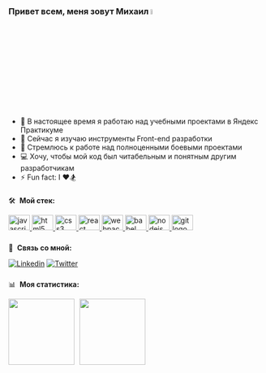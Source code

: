 ### Привет всем, меня зовут Михаил <picture><img src="https://media.giphy.com/media/hvRJCLFzcasrR4ia7z/giphy.gif" width="5%"></picture>
- 🔭 В настоящее время я работаю над учебными проектами в Яндекс Практикуме
- 🌱 Сейчас я изучаю инструменты Front-end разработки
- 🎯 Стремлюсь к работе над полноценными боевыми проектами
- 💻 Хочу, чтобы мой код был читабельным и понятным другим разработчикам 
- ⚡ Fun fact: I ❤️🏂

###

🛠️ &nbsp;**Мой стек:**
<div align="left">
  <a href="https://developer.mozilla.org/en-US/docs/Web/JavaScript" target="_blank" rel="noreferrer">
    <img src="https://cdn.jsdelivr.net/gh/devicons/devicon/icons/javascript/javascript-original.svg" height="30" width="42" alt="javascript logo"  />
  </a>
  <a href="https://www.w3.org/html/" target="_blank" rel="noreferrer">
    <img src="https://cdn.jsdelivr.net/gh/devicons/devicon/icons/html5/html5-original.svg" height="30" width="42" alt="html5 logo"  />
  </a>
  <a href="https://www.w3schools.com/css/" target="_blank" rel="noreferrer">
    <img src="https://cdn.jsdelivr.net/gh/devicons/devicon/icons/css3/css3-original.svg" height="30" width="42" alt="css3 logo"  />
  </a>
  <a href="https://reactjs.org/" target="_blank" rel="noreferrer">
    <img src="https://cdn.jsdelivr.net/gh/devicons/devicon/icons/react/react-original.svg" height="30" width="42" alt="react logo"  />
  </a>
  <a href="https://webpack.js.org" target="_blank" rel="noreferrer">
    <img src="https://cdn.jsdelivr.net/gh/devicons/devicon/icons/webpack/webpack-original.svg" height="30" width="42" alt="webpack logo"  />
  </a>
  <a href="https://babeljs.io/" target="_blank" rel="noreferrer">
    <img src="https://cdn.jsdelivr.net/gh/devicons/devicon/icons/babel/babel-original.svg" height="30" width="42" alt="babel logo"  />
  </a>
  <a href="https://nodejs.org" target="_blank" rel="noreferrer">
    <img src="https://cdn.jsdelivr.net/gh/devicons/devicon/icons/nodejs/nodejs-original.svg" height="30" width="42" alt="nodejs logo"  />
  </a>
  <a href="https://git-scm.com/" target="_blank" rel="noreferrer">
    <img src="https://cdn.jsdelivr.net/gh/devicons/devicon/icons/git/git-original.svg" height="30" width="42" alt="git logo"  />
  </a>
</div>

###

🔗 &nbsp;**Связь со мной:**
<div align="left">
  <a href="https://www.linkedin.com/in/mikhail-tatsenko/"><img src="https://img.shields.io/badge/linkedin%20-%230077B5.svg?&amp;style=for-the-badge&amp;logo=linkedin&amp;logoColor=white" alt="Linkedin"></a>
  <a href="https://twitter.com/mike_tatsenko"><img src="https://img.shields.io/badge/twitter%20-%230077B5.svg?&amp;style=for-the-badge&amp;logo=twitter&amp;logoColor=white" alt="Twitter"></a>
</div>

###

📊 &nbsp;**Моя статистика:**
<div>
<a href="https://github-readme-stats.vercel.app/api?username=tatsenko-m&hide=contribs&show_icons=true">
  <img  align="left" height="130" style="margin-right: 10px" src="https://github-readme-stats.vercel.app/api?username=tatsenko-m&hide=contribs&show_icons=true" />
</a>
<a href="https://github-readme-stats.vercel.app/api/top-langs/?username=tatsenko-m&layout=compact">
  <img align="left" height="130" src="https://github-readme-stats.vercel.app/api/top-langs/?username=tatsenko-m&layout=compact" />
</a>
</div>
